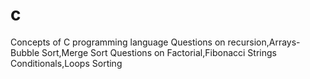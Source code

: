 # c
Concepts of C programming language
Questions on recursion,Arrays-Bubble Sort,Merge Sort
Questions on Factorial,Fibonacci
Strings
Conditionals,Loops
Sorting

